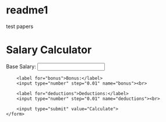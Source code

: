 # readme1
test papers

<!DOCTYPE html>
<html lang="en">
<head>
    <meta charset="UTF-8">
    <meta name="viewport" content="width=device-width, initial-scale=1.0">
    <title>Salary Calculator</title>
</head>
<body>
    <h1>Salary Calculator</h1>
    <form action="/calculate" method="post">
        <label for="base_salary">Base Salary:</label>
        <input type="number" step="0.01" name="base_salary" required><br>

        <label for="bonus">Bonus:</label>
        <input type="number" step="0.01" name="bonus"><br>

        <label for="deductions">Deductions:</label>
        <input type="number" step="0.01" name="deductions"><br>

        <input type="submit" value="Calculate">
    </form>
</body>
</html>
